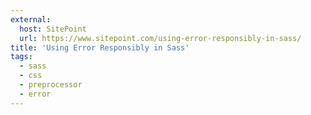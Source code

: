 ```yaml
---
external:
  host: SitePoint
  url: https://www.sitepoint.com/using-error-responsibly-in-sass/
title: 'Using Error Responsibly in Sass'
tags:
  - sass
  - css
  - preprocessor
  - error
---
```


